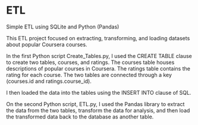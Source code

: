 # ETL
Simple ETL using SQLite and Python (Pandas)

This ETL project focused on extracting, transforming, and loading datasets about popular Coursera courses.

In the first Python script Create_Tables.py, I used the CREATE TABLE clause to create two tables, courses, and ratings. The courses table houses descriptions of popular courses in Coursera. The ratings table contains the rating for each course. The two tables are connected through a key (courses.id and ratings.course_id).

I then loaded the data into the tables using the INSERT INTO clause of SQL.

On the second Python script, ETL.py, I used the Pandas library to extract the data from the two tables, transform the data for analysis, and then load the transformed data back to the database as another table. 

